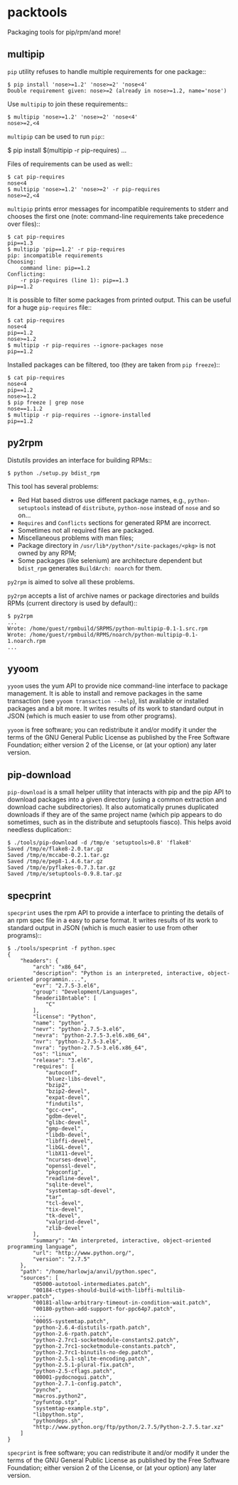packtools
=========

Packaging tools for pip/rpm/and more!

multipip
--------

`pip` utility refuses to handle multiple requirements for one package::

    $ pip install 'nose>=1.2' 'nose>=2' 'nose<4'
    Double requirement given: nose>=2 (already in nose>=1.2, name='nose')

Use `multipip` to join these requirements::

    $ multipip 'nose>=1.2' 'nose>=2' 'nose<4'
    nose>=2,<4


`multipip` can be used to run `pip`::

   $ pip install $(multipip -r pip-requires)
   ...

Files of requirements can be used as well::

    $ cat pip-requires
    nose<4
    $ multipip 'nose>=1.2' 'nose>=2' -r pip-requires
    nose>=2,<4

`multipip` prints error messages for incompatible requirements to
stderr and chooses the first one (note: command-line requirements take
precedence over files)::

    $ cat pip-requires
    pip==1.3
    $ multipip 'pip==1.2' -r pip-requires
    pip: incompatible requirements
    Choosing:
    	command line: pip==1.2
    Conflicting:
    	-r pip-requires (line 1): pip==1.3
    pip==1.2

It is possible to filter some packages from printed output. This can
be useful for a huge `pip-requires` file::

    $ cat pip-requires
    nose<4
    pip==1.2
    nose>=1.2
    $ multipip -r pip-requires --ignore-packages nose
    pip==1.2

Installed packages can be filtered, too (they are taken from `pip
freeze`)::

    $ cat pip-requires
    nose<4
    pip==1.2
    nose>=1.2
    $ pip freeze | grep nose
    nose==1.1.2
    $ multipip -r pip-requires --ignore-installed
    pip==1.2

py2rpm
------

Distutils provides an interface for building RPMs::

    $ python ./setup.py bdist_rpm

This tool has several problems:

* Red Hat based distros use different package names, e.g.,
  `python-setuptools` instead of `distribute`, `python-nose` instead
  of `nose` and so on...
* `Requires` and `Conflicts` sections for generated RPM are incorrect.
* Sometimes not all required files are packaged.
* Miscellaneous problems with man files;
* Package directory in `/usr/lib*/python*/site-packages/<pkg>` is not
  owned by any RPM;
* Some packages (like selenium) are architecture dependent but
  `bdist_rpm` generates `BuildArch: noarch` for them.

`py2rpm` is aimed to solve all these problems.

`py2rpm` accepts a list of archive names or package directories and
builds RPMs (current directory is used by default)::

    $ py2rpm
    ...
    Wrote: /home/guest/rpmbuild/SRPMS/python-multipip-0.1-1.src.rpm
    Wrote: /home/guest/rpmbuild/RPMS/noarch/python-multipip-0.1-1.noarch.rpm
    ...


yyoom
-----

`yyoom` uses the yum API to provide nice command-line interface to package
management. It is able to install and remove packages in the same
transaction (see `yyoom transaction --help`), list available or installed
packages and a bit more. It writes results of its work to standard output
in JSON (which is much easier to use from other programs).

`yyoom` is free software; you can redistribute it and/or modify
it under the terms of the GNU General Public License as published by
the Free Software Foundation; either version 2 of the License, or
(at your option) any later version.

pip-download
------------

`pip-download` is a small helper utility that interacts with pip and the pip API to
download packages into a given directory (using a common extraction and download
cache subdirectories). It also automatically prunes duplicated downloads if they
are of the same project name (which pip appears to do sometimes, such as in the distribute
and setuptools fiasco). This helps avoid needless duplication::

    $ ./tools/pip-download -d /tmp/e 'setuptools>0.8' 'flake8'
    Saved /tmp/e/flake8-2.0.tar.gz
    Saved /tmp/e/mccabe-0.2.1.tar.gz
    Saved /tmp/e/pep8-1.4.6.tar.gz
    Saved /tmp/e/pyflakes-0.7.3.tar.gz
    Saved /tmp/e/setuptools-0.9.8.tar.gz


specprint
---------

`specprint` uses the rpm API to provide a interface to printing the details
of an rpm spec file in a easy to parse format. It writes results of its work to
standard output in JSON (which is much easier to use from other programs)::

    $ ./tools/specprint -f python.spec
    {
        "headers": {
            "arch": "x86_64",
            "description": "Python is an interpreted, interactive, object-oriented programmin....",
            "evr": "2.7.5-3.el6",
            "group": "Development/Languages",
            "headeri18ntable": [
                "C"
            ],
            "license": "Python",
            "name": "python",
            "nevr": "python-2.7.5-3.el6",
            "nevra": "python-2.7.5-3.el6.x86_64",
            "nvr": "python-2.7.5-3.el6",
            "nvra": "python-2.7.5-3.el6.x86_64",
            "os": "linux",
            "release": "3.el6",
            "requires": [
                "autoconf",
                "bluez-libs-devel",
                "bzip2",
                "bzip2-devel",
                "expat-devel",
                "findutils",
                "gcc-c++",
                "gdbm-devel",
                "glibc-devel",
                "gmp-devel",
                "libdb-devel",
                "libffi-devel",
                "libGL-devel",
                "libX11-devel",
                "ncurses-devel",
                "openssl-devel",
                "pkgconfig",
                "readline-devel",
                "sqlite-devel",
                "systemtap-sdt-devel",
                "tar",
                "tcl-devel",
                "tix-devel",
                "tk-devel",
                "valgrind-devel",
                "zlib-devel"
            ],
            "summary": "An interpreted, interactive, object-oriented programming language",
            "url": "http://www.python.org/",
            "version": "2.7.5"
        },
        "path": "/home/harlowja/anvil/python.spec",
        "sources": [
            "05000-autotool-intermediates.patch",
            "00184-ctypes-should-build-with-libffi-multilib-wrapper.patch",
            "00181-allow-arbitrary-timeout-in-condition-wait.patch",
            "00180-python-add-support-for-ppc64p7.patch",
            ....
            "00055-systemtap.patch",
            "python-2.6.4-distutils-rpath.patch",
            "python-2.6-rpath.patch",
            "python-2.7rc1-socketmodule-constants2.patch",
            "python-2.7rc1-socketmodule-constants.patch",
            "python-2.7rc1-binutils-no-dep.patch",
            "python-2.5.1-sqlite-encoding.patch",
            "python-2.5.1-plural-fix.patch",
            "python-2.5-cflags.patch",
            "00001-pydocnogui.patch",
            "python-2.7.1-config.patch",
            "pynche",
            "macros.python2",
            "pyfuntop.stp",
            "systemtap-example.stp",
            "libpython.stp",
            "pythondeps.sh",
            "http://www.python.org/ftp/python/2.7.5/Python-2.7.5.tar.xz"
        ]
    }

`specprint` is free software; you can redistribute it and/or modify
it under the terms of the GNU General Public License as published by
the Free Software Foundation; either version 2 of the License, or
(at your option) any later version.
